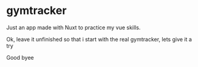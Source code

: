 # gymtracker

Just an app made with Nuxt to practice my vue skills.

Ok, leave it unfinished so that i start with the real gymtracker, lets give it a try

Good byee
